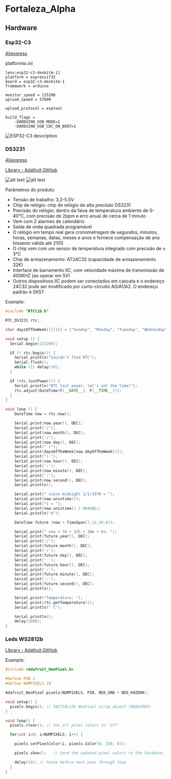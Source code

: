 # Fortaleza_Alpha

## Hardware
### Esp32-C3
[Aliexpress](https://pt.aliexpress.com/item/1005005967641936.html#nav-specification)

platformio.ini
```
[env:esp32-c3-devkitm-1]
platform = espressif32
board = esp32-c3-devkitm-1
framework = arduino

monitor_speed = 115200
upload_speed = 57600

upload_protocol = esptool

build_flags =
    -DARDUINO_USB_MODE=1
    -DARDUINO_USB_CDC_ON_BOOT=1
```


![ESP32-C3 description](/assets/image.png)

### DS3231
[Aliexpress](https://pt.aliexpress.com/item/1005008570017428.html?src=google&pdp_npi=4%40dis!EUR!4.47!1.87!!!!!%40!12000045759354307!ppc!!!&snps=y&snpsid=1&src=google&albch=shopping&acnt=752-015-9270&isdl=y&slnk=&plac=&mtctp=&albbt=Google_7_shopping&aff_platform=google&aff_short_key=_oDeeeiG&gclsrc=aw.ds&&albagn=888888&&ds_e_adid=766943355992&ds_e_matchtype=search&ds_e_device=c&ds_e_network=g&ds_e_product_group_id=2489814656527&ds_e_product_id=pt1005008570017428&ds_e_product_merchant_id=5551326180&ds_e_product_country=PT&ds_e_product_language=pt&ds_e_product_channel=online&ds_e_product_store_id=&ds_url_v=2&albcp=22848996932&albag=180511188662&isSmbAutoCall=false&needSmbHouyi=false&gad_source=1&gad_campaignid=22848996932&gclid=Cj0KCQjw2IDFBhDCARIsABDKOJ7ZLQTJJd6Od7INQkLmZBAKbZa3Ee00HN_EXv18vZGSkY3NzqlZINAaAjWZEALw_wcB)

[Library - Adafruit GitHub](https://github.com/adafruit/RTClib/tree/master)

![alt text](/assets/DS3231.png)
![alt text](/assets/DS3231_2.png)

Parâmetros do produto:
- Tensão de trabalho: 3,3-5.5V
- Chip de relógio: chip de relógio de alta precisão DS3231
- Precisão do relógio: dentro da faixa de temperatura ambiente de 0-40℃, com precisão de 2ppm e erro anual de cerca de 1 minuto
- Vem com 2 alarmes de calendário
- Saída de onda quadrada programável
- O relógio em tempo real gera cronometragem de segundos, minutos, horas, semanas, datas, meses e anos e fornece compensação de ano bissexto válida até 2100
- O chip vem com um sensor de temperatura integrado com precisão de ± 3℃
- Chip de armazenamento: AT24C32 (capacidade de armazenamento 32K)
- Interface de barramento IIC, com velocidade máxima de transmissão de 400KHZ (ao operar em 5V)
- Outros dispositivos IIC podem ser conectados em cascata e o endereço 24C32 pode ser modificado por curto-circuito A0/A1/A2. O endereço padrão é 0X57

Example:
```cpp
#include "RTClib.h"

RTC_DS3231 rtc;

char daysOfTheWeek[7][12] = {"Sunday", "Monday", "Tuesday", "Wednesday", "Thursday", "Friday", "Saturday"};

void setup () {
  Serial.begin(115200);

  if (! rtc.begin()) {
    Serial.println("Couldn't find RTC");
    Serial.flush();
    while (1) delay(10);
  }

  if (rtc.lostPower()) {
    Serial.println("RTC lost power, let's set the time!");
    rtc.adjust(DateTime(F(__DATE__), F(__TIME__)));
  }
}

void loop () {
    DateTime now = rtc.now();

    Serial.print(now.year(), DEC);
    Serial.print('/');
    Serial.print(now.month(), DEC);
    Serial.print('/');
    Serial.print(now.day(), DEC);
    Serial.print(" (");
    Serial.print(daysOfTheWeek[now.dayOfTheWeek()]);
    Serial.print(") ");
    Serial.print(now.hour(), DEC);
    Serial.print(':');
    Serial.print(now.minute(), DEC);
    Serial.print(':');
    Serial.print(now.second(), DEC);
    Serial.println();

    Serial.print(" since midnight 1/1/1970 = ");
    Serial.print(now.unixtime());
    Serial.print("s = ");
    Serial.print(now.unixtime() / 86400L);
    Serial.println("d");

    DateTime future (now + TimeSpan(7,12,30,6));

    Serial.print(" now + 7d + 12h + 30m + 6s: ");
    Serial.print(future.year(), DEC);
    Serial.print('/');
    Serial.print(future.month(), DEC);
    Serial.print('/');
    Serial.print(future.day(), DEC);
    Serial.print(' ');
    Serial.print(future.hour(), DEC);
    Serial.print(':');
    Serial.print(future.minute(), DEC);
    Serial.print(':');
    Serial.print(future.second(), DEC);
    Serial.println();

    Serial.print("Temperature: ");
    Serial.print(rtc.getTemperature());
    Serial.println(" C");

    Serial.println();
    delay(3000);
}
```

### Leds WS2812b

[Library - Adafruit GitHub](https://github.com/adafruit/Adafruit_NeoPixel)

Example:
```cpp
#include <Adafruit_NeoPixel.h>

#define PIN 1
#define NUMPIXELS 19

Adafruit_NeoPixel pixels(NUMPIXELS, PIN, NEO_GRB + NEO_KHZ800);

void setup() {
  pixels.begin(); // INITIALIZE NeoPixel strip object (REQUIRED)
}

void loop() {
  pixels.clear(); // Set all pixel colors to 'off'

  for(int i=0; i<NUMPIXELS; i++) {

    pixels.setPixelColor(i, pixels.Color(0, 150, 0));

    pixels.show();   // Send the updated pixel colors to the hardware.

    delay(10); // Pause before next pass through loop
  }
}
```

